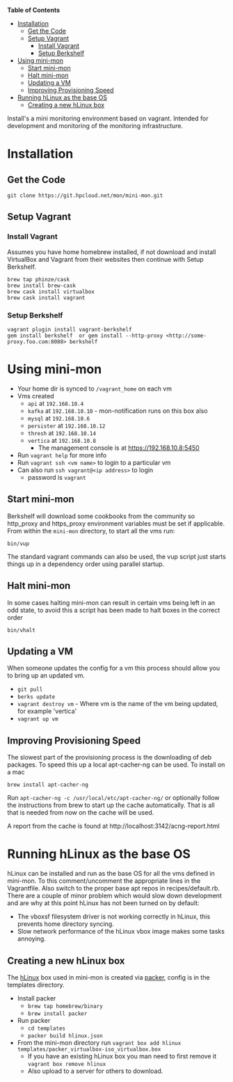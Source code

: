 <!-- START doctoc generated TOC please keep comment here to allow auto update -->
<!-- DON'T EDIT THIS SECTION, INSTEAD RE-RUN doctoc TO UPDATE -->
**Table of Contents**

- [Installation](#installation)
  - [Get the Code](#get-the-code)
  - [Setup Vagrant](#setup-vagrant)
    - [Install Vagrant](#install-vagrant)
    - [Setup Berkshelf](#setup-berkshelf)
- [Using mini-mon](#using-mini-mon)
  - [Start mini-mon](#start-mini-mon)
  - [Halt mini-mon](#halt-mini-mon)
  - [Updating a VM](#updating-a-vm)
  - [Improving Provisioning Speed](#improving-provisioning-speed)
- [Running hLinux as the base OS](#running-hlinux-as-the-base-os)
  - [Creating a new hLinux box](#creating-a-new-hlinux-box)

<!-- END doctoc generated TOC please keep comment here to allow auto update -->

Install's a mini monitoring environment based on vagrant. Intended for development and monitoring of the monitoring infrastructure.

# Installation

## Get the Code

```
git clone https://git.hpcloud.net/mon/mini-mon.git
```

## Setup Vagrant

### Install Vagrant
Assumes you have home homebrew installed, if not download and install VirtualBox and Vagrant from their websites then continue  with Setup Berkshelf.

```
brew tap phinze/cask
brew install brew-cask
brew cask install virtualbox 
brew cask install vagrant
```

### Setup Berkshelf
```
vagrant plugin install vagrant-berkshelf
gem install berkshelf  or gem install --http-proxy <http://some-proxy.foo.com:8088> berkshelf
```

# Using mini-mon

- Your home dir is synced to `/vagrant_home` on each vm
- Vms created
  - `api` at `192.168.10.4`
  - `kafka` at `192.168.10.10` - mon-notification runs on this box also
  - `mysql` at `192.168.10.6`
  - `persister` at `192.168.10.12`
  - `thresh` at `192.168.10.14`
  - `vertica` at `192.168.10.8`
    - The management console is at https://192.168.10.8:5450
- Run `vagrant help` for more info
- Run `vagrant ssh <vm name>` to login to a particular vm
- Can also run `ssh vagrant@<ip address>` to login 
  - password is `vagrant`
  
## Start mini-mon
Berkshelf will download some cookbooks from the community so http_proxy and https_proxy environment variables must be set if applicable.
From within the `mini-mon` directory, to start all the vms run:
```
bin/vup
```
The standard vagrant commands can also be used, the vup script just starts things up in a dependency order using parallel startup.

## Halt mini-mon
In some cases halting mini-mon can result in certain vms being left in an odd state, to avoid this a script has been made to halt boxes in the 
correct order
```
bin/vhalt
```

## Updating a VM
When someone updates the config for a vm this process should allow you to bring up an updated vm.
- `git pull`
- `berks update`
- `vagrant destroy vm` - Where vm is the name of the vm being updated, for example 'vertica'
- `vagrant up vm`

## Improving Provisioning Speed
The slowest part of the provisioning process is the downloading of deb packages. To speed this up a local apt-cacher-ng can be used.
To install on a mac
```
brew install apt-cacher-ng
```
Run `apt-cacher-ng -c /usr/local/etc/apt-cacher-ng/` or optionally follow the instructions from brew to start up the cache automatically.
That is all that is needed from now on the cache will be used.

A report from the cache is found at http://localhost:3142/acng-report.html

# Running hLinux as the base OS
hLinux can be installed and run as the base OS for all the vms defined in mini-mon. To this comment/uncomment the appropriate lines in the Vagrantfile.
Also switch to the proper base apt repos in recipes/default.rb. There are a couple of minor problem which would slow down development and are why at
this point hLinux has not been turned on by default:
- The vboxsf filesystem driver is not working correctly in hLinux, this prevents home directory syncing.
- Slow network performance of the hLinux vbox image makes some tasks annoying.

## Creating a new hLinux box
The [hLinux](http://hlinux-home.usa.hp.com/wiki/index.php/Main_Page) box used in mini-mon is created via [packer](http://www.packer.io/), config is in
the templates directory.

- Install packer
  - `brew tap homebrew/binary`
  - `brew install packer`
- Run packer
  - `cd templates`
  - `packer build hlinux.json`
- From the mini-mon directory run `vagrant box add hlinux templates/packer_virtualbox-iso_virtualbox.box`
  - If you have an existing hLinux box you man need to first remove it `vagrant box remove hlinux`
  - Also upload to a server for others to download.
